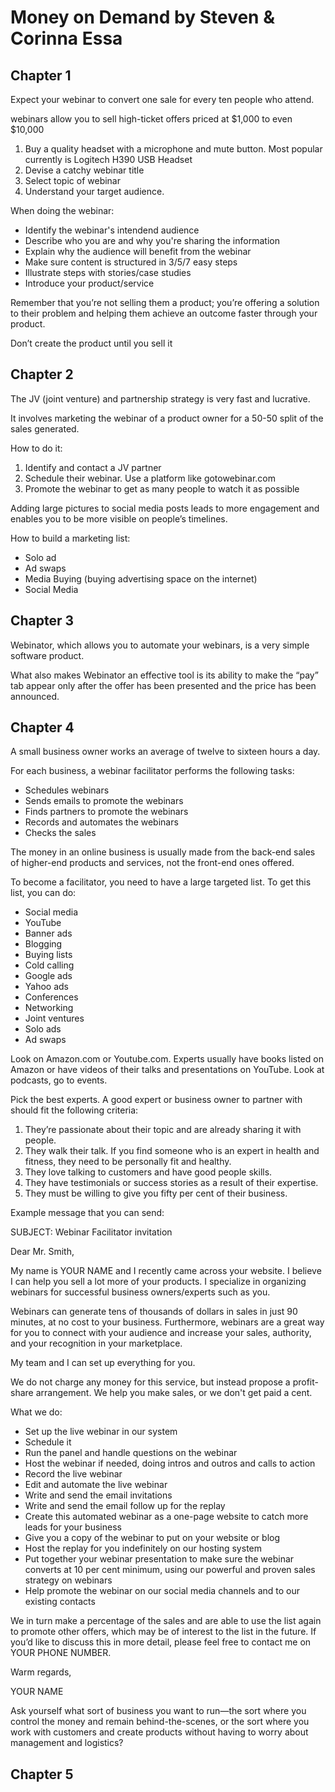 # Money on Demand by Steven & Corinna Essa

## Chapter 1

Expect your webinar to convert one sale for every ten people who attend.

webinars allow you to sell high-ticket offers priced at $1,000 to even $10,000

1. Buy a quality headset with a microphone and mute button. Most popular currently is Logitech H390 USB Headset
2. Devise a catchy webinar title
3. Select topic of webinar
4. Understand your target audience.

When doing the webinar:

* Identify the webinar's intendend audience
* Describe who you are and why you're sharing the information
* Explain why the audience will benefit from the webinar
* Make sure content is structured in 3/5/7 easy steps
* Illustrate steps with stories/case studies
* Introduce your product/service

Remember that you’re not selling them a product; you’re offering a solution to their problem and helping them achieve an outcome faster through your product.

Don’t create the product until you sell it
 
## Chapter 2

The JV (joint venture) and partnership strategy is very fast and lucrative.

It involves marketing the webinar of a product owner for a 50-50 split of the sales generated. 

How to do it:

1. Identify and contact a JV partner
2. Schedule their webinar. Use a platform like gotowebinar.com
3. Promote the webinar to get as many people to watch it as possible

Adding large pictures to social media posts leads to more engagement and enables you to be more visible on people’s timelines.

How to build a marketing list:

* Solo ad
* Ad swaps
* Media Buying (buying advertising space on the internet)
* Social Media

## Chapter 3

Webinator, which allows you to automate your webinars, is a very simple software product. 

What also makes Webinator an effective tool is its ability to make the “pay” tab appear only after the offer has been presented and the price has been announced.

## Chapter 4

A small business owner works an average of twelve to sixteen hours a day.

For each business, a webinar facilitator performs the following tasks:

* Schedules webinars
* Sends emails to promote the webinars
* Finds partners to promote the webinars
* Records and automates the webinars
* Checks the sales

The money in an online business is usually made from the back-end sales of higher-end products and services, not the front-end ones offered.

To become a facilitator, you need to have a large targeted list. To get this list, you can do:

* Social media
* YouTube
* Banner ads
* Blogging
* Buying lists
* Cold calling
* Google ads
* Yahoo ads
* Conferences
* Networking
* Joint ventures
* Solo ads
* Ad swaps

Look on Amazon.com or Youtube.com. Experts usually have books listed on Amazon or have videos of their talks and presentations on YouTube. Look at podcasts, go to events.

Pick the best experts. A good expert or business owner to partner with should fit the following criteria:

1. They’re passionate about their topic and are already sharing it with people.
2. They walk their talk. If you find someone who is an expert in health and fitness, they need to be personally fit and healthy.
3. They love talking to customers and have good people skills. 
4. They have testimonials or success stories as a result of their expertise.
5. They must be willing to give you fifty per cent of their business. 

Example message that you can send:

SUBJECT: Webinar Facilitator invitation

Dear Mr. Smith, 

My name is YOUR NAME and I recently came across your website. I believe I can help you sell a lot more of your products. I specialize in organizing webinars for successful business owners/experts such as you. 

Webinars can generate tens of thousands of dollars in sales in just 90 minutes, at no cost to your business. Furthermore, webinars are a great way for you to connect with your audience and increase your sales, authority, and your recognition in your marketplace. 

My team and I can set up everything for you. 

We do not charge any money for this service, but instead propose a profit-share arrangement. We help you make sales, or we don't get paid a cent.

What we do:

* Set up the live webinar in our system
* Schedule it
* Run the panel and handle questions on the webinar 
* Host the webinar if needed, doing intros and outros and calls to action 
* Record the live webinar 
* Edit and automate the live webinar
* Write and send the email invitations 
* Write and send the email follow up for the replay 
* Create this automated webinar as a one-page website to catch more leads for your business
* Give you a copy of the webinar to put on your website or blog 
* Host the replay for you indefinitely on our hosting system 
* Put together your webinar presentation to make sure the webinar converts at 10 per cent minimum, using our powerful and proven sales strategy on webinars
* Help promote the webinar on our social media channels and to our existing contacts

We in turn make a percentage of the sales and are able to use the list again to promote other offers, which may be of interest to the list in the future. If you’d like to discuss this in more detail, please feel free to contact me on YOUR PHONE NUMBER.

Warm regards, 

YOUR NAME



Ask yourself what sort of business you want to run—the sort where you control the money and remain behind-the-scenes, or the sort where you work with customers and create products without having to worry about management and logistics?

## Chapter 5
